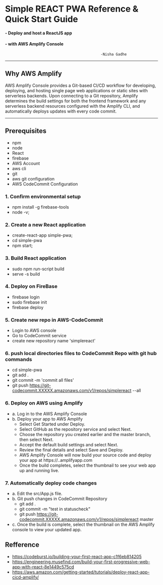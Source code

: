# Simple REACT PWA Reference & Quick Start Guide 
#### - Deploy and host a ReactJS app
#### - with AWS Amplify Console
												-Nisha Gadhe
<hr/>

## Why AWS Amplify

AWS Amplify Console provides a Git-based CI/CD workflow for developing, deploying, and hosting single page web applications or static sites with serverless backends. Upon connecting to a Git repository, Amplify determines the build settings for both the frontend framework and any serverless backend resources configured with the Amplify CLI, and automatically deploys updates with every code commit.
<hr/>

			  
## Prerequisites
 - npm
 - node
 - React
 - firebase
 - AWS Account
 - aws cli
 - git
 - aws git configuration
 - AWS CodeCommit Configuration

###  1. Confirm environmental setup

- npm install -g firebase-tools
- node -v;

###  2. Create a new React application

- create-react-app simple-pwa;
- cd simple-pwa
- npm start;

### 3. Build React application

- sudo npm run-script build
- serve -s build

### 4. Deploy on FireBase

- firebase login
- sudo firebase init
- firebase deploy

### 5. Create new repo in AWS-CodeCommit

 - Login to AWS console
 - Go to CodeCommit service
 - create new repository name 'simplereact'

### 6. push local directories files to CodeCommit Repo with git hub commands

 - cd simple-pwa
 - git add .
 - git commit -m 'commit all files'
 - git push https://git-codecommit.XXXXX.amazonaws.com/v1/repos/simplereact --all


### 6. Deploy on AWS using Amplify

 - a. Log in to the AWS Amplify Console
 - b. Deploy your app to AWS Amplify
     - Select Get Started under Deploy.
     - Select GitHub as the repository service and select Next.
     - Choose the repository you created earlier and the master branch, then select Next.
     - Accept the default build settings and select Next.
     - Review the final details and select Save and Deploy.
     - AWS Amplify Console will now build your source code and deploy your app at https://<branchname>.<appid>.amplifyapp.com
     - Once the build completes, select the thumbnail to see your web app up and running live.

### 7. Automatically deploy code changes 

   - a. Edit the src/App.js file.    
   - b. Git push changes in CodeCommit Repository
     - git add .
     - git commit -m "test in statuscheck"
     - git push https://git-codecommit.XXXXX.amazonaws.com/v1/repos/simplereact master
   - c. Once the build is complete, select the thumbnail on the AWS Amplify console to view your updated app.

 ## Refference
 
  - https://codeburst.io/building-your-first-react-app-c1f6eb814205
  - https://engineering.musefind.com/build-your-first-progressive-web-app-with-react-8e1449c575cd
  - https://aws.amazon.com/getting-started/tutorials/deploy-react-app-cicd-amplify/

  

